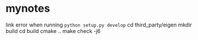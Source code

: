 # mynotes

link error when running `python setup.py develop`
cd third_party/eigen
mkdir build
cd build
cmake ..
make check -j6
